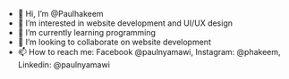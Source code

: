 - 👋 Hi, I’m @Paulhakeem
- 👀 I’m interested in website development and UI/UX design
- 🌱 I’m currently learning programming
- 💞️ I’m looking to collaborate on website development
- 📫 How to reach me: Facebook @paulnyamawi, Instagram: @phakeem, Linkedin: @paulnyamawi

<!---
Paulhakeem/Paulhakeem is a ✨ special ✨ repository because its `README.md` (this file) appears on your GitHub profile.
You can click the Preview link to take a look at your changes.
--->
